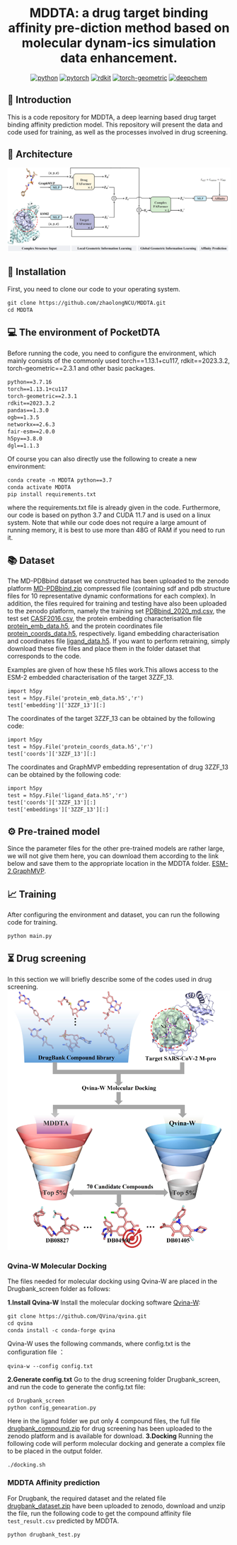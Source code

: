 <div align="center">

# MDDTA: a drug target binding affinity pre-diction method based on molecular dynam-ics simulation data enhancement.

[![python](https://img.shields.io/badge/-Python_3.7_%7C_3.8_%7C_3.9_%7C_3.10-blue?logo=python&logoColor=white)](https://github.com/pre-commit/pre-commit)
[![pytorch](https://img.shields.io/badge/PyTorch_1.13+-ee4c2c?logo=pytorch&logoColor=white)](https://pytorch.org/get-started/locally/)
[![rdkit](https://img.shields.io/badge/-rdkit_2023.3.2+-792ee5?logo=rdkit&logoColor=white)](https://anaconda.org/conda-forge/rdkit/)
[![torch-geometric](https://img.shields.io/badge/torch--geometric-2.3.1+-792ee5?logo=pytorch&logoColor=white)](https://pytorch-geometric.readthedocs.io/en/latest/)
[![deepchem](https://img.shields.io/badge/deepchem-2.7.1+-792ee5?logo=deepchem&logoColor=white)](https://deepchem.io/)

</div>

## 📄  Introduction 
This is a code repository for MDDTA, a deep learning based drug target binding affinity prediction model. This repository will present the data and code used for training, as well as the processes involved in drug screening.

## 🔑 Architecture
![MDDTA](https://github.com/zhaolongNCU/MDDTA/blob/main/img/MDDTA.jpg)
## 🔨 Installation
First, you need to clone our code to your operating system.

```
git clone https://github.com/zhaolongNCU/MDDTA.git
cd MDDTA
```

## 💻 The environment of PocketDTA
Before running the code, you need to configure the environment, which mainly consists of the commonly used torch==1.13.1+cu117, rdkit==2023.3.2, torch-geometric==2.3.1 and other basic packages.
```
python==3.7.16
torch==1.13.1+cu117
torch-geometric==2.3.1
rdkit==2023.3.2
pandas==1.3.0
ogb==1.3.5
networkx==2.6.3
fair-esm==2.0.0
h5py==3.8.0
dgl==1.1.3
```
Of course you can also directly use the following to create a new environment:
```
conda create -n MDDTA python==3.7
conda activate MDDTA 
pip install requirements.txt
```
where the requirements.txt file is already given in the code.
Furthermore, our code is based on python 3.7 and CUDA 11.7 and is used on a linux system. Note that while our code does not require a large amount of running memory, it is best to use more than 48G of RAM if you need to run it.
## 📚 Dataset
The MD-PDBbind dataset we constructed has been uploaded to the zenodo platform [MD-PDBbind.zip](https://zenodo.org/records/15137143) compressed file (containing sdf and pdb structure files for 10 representative dynamic conformations for each complex). In addition, the files required for training and testing have also been uploaded to the zenodo platform, namely the training set [PDBbind_2020_md.csv](https://zenodo.org/records/15137143), the test set [CASF2016.csv](https://zenodo.org/records/15137143), the protein embedding characterisation file [protein_emb_data.h5](https://zenodo.org/records/15137143), and the protein coordinates file [protein_coords_data.h5](https://zenodo.org/records/15137143), respectively. ligand embedding characterisation and coordinates file [ligand_data.h5](https://zenodo.org/records/15137143). If you want to perform retraining, simply download these five files and place them in the folder dataset that corresponds to the code.

Examples are given of how these h5 files work.This allows access to the ESM-2 embedded characterisation of the target 3ZZF_13.
```
import h5py
test = h5py.File('protein_emb_data.h5','r')
test['embedding']['3ZZF_13'][:]
```
The coordinates of the target 3ZZF_13 can be obtained by the following code:
```
import h5py
test = h5py.File('protein_coords_data.h5','r')
test['coords']['3ZZF_13'][:]
```
The coordinates and GraphMVP embedding representation of drug 3ZZF_13 can be obtained by the following code:
```
import h5py
test = h5py.File('ligand_data.h5','r')
test['coords']['3ZZF_13'][:]
test['embeddings']['3ZZF_13'][:]
```
## :gear: Pre-trained model
Since the parameter files for the other pre-trained models are rather large, we will not give them here, you can download them according to the link below and save them to the appropriate location in the MDDTA folder. [ESM-2](https://dl.fbaipublicfiles.com/fair-esm/models/esm2_t33_650M_UR50D.pt),[GraphMVP](https://github.com/chao1224/GraphMVP).

## :chart_with_upwards_trend: Training
After configuring the environment and dataset, you can run the following code for training.
```
python main.py
```

## ⏳ Drug screening
In this section we will briefly describe some of the codes used in drug screening.
![Drugbank_screen](https://github.com/zhaolongNCU/MDDTA/blob/main/img/Drugbank_screen.jpg)
### Qvina-W Molecular Docking
The files needed for molecular docking using Qvina-W are placed in the Drugbank_screen folder as follows:

**1.Install Qvina-W**
Install the molecular docking software [Qvina-W](https://qvina.github.io/):

```
git clone https://github.com/QVina/qvina.git
cd qvina
conda install -c conda-forge qvina
```
Qvina-W uses the following commands, where config.txt is the configuration file ：

```
qvina-w --config config.txt
```
**2.Generate config.txt**
Go to the drug screening folder Drugbank_screen, and run the code to generate the config.txt file:
```
cd Drugbank_screen
python config_genearation.py
```
Here in the ligand folder we put only 4 compound files, the full file [drugbank_compound.zip](https://zenodo.org/records/15137143) for drug screening has been uploaded to the zenodo platform and is available for download.
**3.Docking**
Running the following code will perform molecular docking and generate a complex file to be placed in the output folder.
```
./docking.sh
```
### MDDTA Affinity prediction
For Drugbank, the required dataset and the related file [drugbank_dataset.zip](https://zenodo.org/records/15137143) have been uploaded to zenodo, download and unzip the file, run the following code to get the compound affinity file `test_result.csv` predicted by MDDTA. 

```
python drugbank_test.py
```
